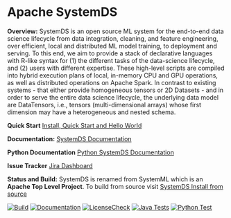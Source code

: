 <!--
{% comment %}
Licensed to the Apache Software Foundation (ASF) under one or more
contributor license agreements.  See the NOTICE file distributed with
this work for additional information regarding copyright ownership.
The ASF licenses this file to you under the Apache License, Version 2.0
(the "License"); you may not use this file except in compliance with
the License.  You may obtain a copy of the License at

http://www.apache.org/licenses/LICENSE-2.0

Unless required by applicable law or agreed to in writing, software
distributed under the License is distributed on an "AS IS" BASIS,
WITHOUT WARRANTIES OR CONDITIONS OF ANY KIND, either express or implied.
See the License for the specific language governing permissions and
limitations under the License.
{% end comment %}
-->

# Apache SystemDS

**Overview:** SystemDS is an open source ML system for the end-to-end data science lifecycle from data integration, cleaning,
and feature engineering, over efficient, local and distributed ML model training, to deployment and serving. To this
end, we aim to provide a stack of declarative languages with R-like syntax for (1) the different tasks of the data-science
lifecycle, and (2) users with different expertise. These high-level scripts are compiled into hybrid execution plans of
local, in-memory CPU and GPU operations, as well as distributed operations on Apache Spark. In contrast to existing
systems - that either provide homogeneous tensors or 2D Datasets - and in order to serve the entire data science lifecycle,
the underlying data model are DataTensors, i.e., tensors (multi-dimensional arrays) whose first dimension may have a
heterogeneous and nested schema.

**Quick Start** [Install, Quick Start and Hello World](https://apache.github.io/systemds/site/install.html)

**Documentation:** [SystemDS Documentation](https://apache.github.io/systemds/)

**Python Documentation** [Python SystemDS Documentation](https://apache.github.io/systemds/api/python/index.html)

**Issue Tracker** [Jira Dashboard](https://issues.apache.org/jira/secure/Dashboard.jspa?selectPageId=12335852)

**Status and Build:** SystemDS is renamed from SystemML which is an **Apache Top Level Project**.
To build from source visit [SystemDS Install from source](https://apache.github.io/systemds/site/install.html)
  
[![Build](https://github.com/apache/systemds/actions/workflows/build.yml/badge.svg?branch=main)](https://github.com/apache/systemds/actions/workflows/build.yml)
[![Documentation](https://github.com/apache/systemds/actions/workflows/documentation.yml/badge.svg?branch=main)](https://github.com/apache/systemds/actions/workflows/documentation.yml)
[![LicenseCheck](https://github.com/apache/systemds/actions/workflows/license.yml/badge.svg?branch=main)](https://github.com/apache/systemds/actions/workflows/license.yml)
[![Java Tests](https://github.com/apache/systemds/actions/workflows/javaTests.yml/badge.svg?branch=main)](https://github.com/apache/systemds/actions/workflows/javaTests.yml)
[![Python Test](https://github.com/apache/systemds/actions/workflows/python.yml/badge.svg?branch=main)](https://github.com/apache/systemds/actions/workflows/python.yml)
